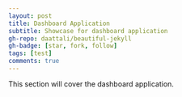 ```yaml
---
layout: post
title: Dashboard Application
subtitle: Showcase for dashboard application
gh-repo: daattali/beautiful-jekyll
gh-badge: [star, fork, follow]
tags: [test]
comments: true
---
```


This section will cover the dashboard application.
